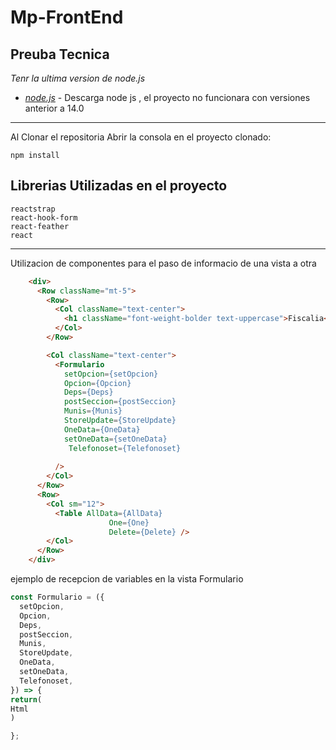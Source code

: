 # Mp-FrontEnd
Preuba Tecnica
---
_Tenr la ultima version de node.js_
- _[node.js](https://nodejs.org/en/)_ - Descarga node js , el proyecto no funcionara con versiones anterior a 14.0
---

Al Clonar el repositoria Abrir la consola en el proyecto clonado:
```
npm install
```

Librerias Utilizadas en el proyecto 
---
```
reactstrap
react-hook-form
react-feather
react
```
---
Utilizacion de componentes para el paso de informacio de una vista a otra
``` html
    <div>
      <Row className="mt-5">
        <Row>
          <Col className="text-center">
            <h1 className="font-weight-bolder text-uppercase">Fiscalia</h1>
          </Col>
        </Row>

        <Col className="text-center">
          <Formulario
            setOpcion={setOpcion}
            Opcion={Opcion}
            Deps={Deps}
            postSeccion={postSeccion}
            Munis={Munis}
            StoreUpdate={StoreUpdate}
            OneData={OneData}
            setOneData={setOneData}
             Telefonoset={Telefonoset}
            
          />
        </Col>
      </Row>
      <Row>
        <Col sm="12">
          <Table AllData={AllData}
                      One={One}
                      Delete={Delete} />
        </Col>
      </Row>
    </div>
```
ejemplo de recepcion de variables en la vista Formulario
``` js
const Formulario = ({
  setOpcion,
  Opcion,
  Deps,
  postSeccion,
  Munis,
  StoreUpdate,
  OneData,
  setOneData,
  Telefonoset,
}) => {
return(
Html
)

};
```

